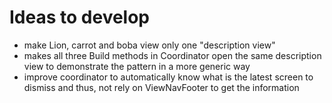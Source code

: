 #  Ideas to develop

- make Lion, carrot and boba view only one "description view"
- makes all three Build methods in Coordinator open the same description view to demonstrate the pattern in a more generic way
- improve coordinator to automatically know what is the latest screen to dismiss and thus,
    not rely on ViewNavFooter to get the information
